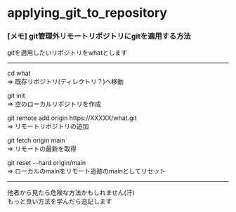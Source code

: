 # applying_git_to_repository
### [メモ] git管理外リモートリポジトリにgitを適用する方法
gitを適用したいリポジトリをwhatとします

---------------------------------------------

cd what<br>
⇒ 既存リポジトリ(ディレクトリ？)へ移動

git init<br>
⇒ 空のローカルリポジトリを作成

git remote add origin https://XXXXX/what.git<br>
⇒ リモートリポジトリの追加

git fetch origin main<br>
⇒ リモートの最新を取得

git reset --hard origin/main<br>
⇒ ローカルのmainをリモート追跡のmainとしてリセット

---------------------------------------------

他者から見たら危険な方法かもしれません(汗)<br>
もっと良い方法を学んだら追記します